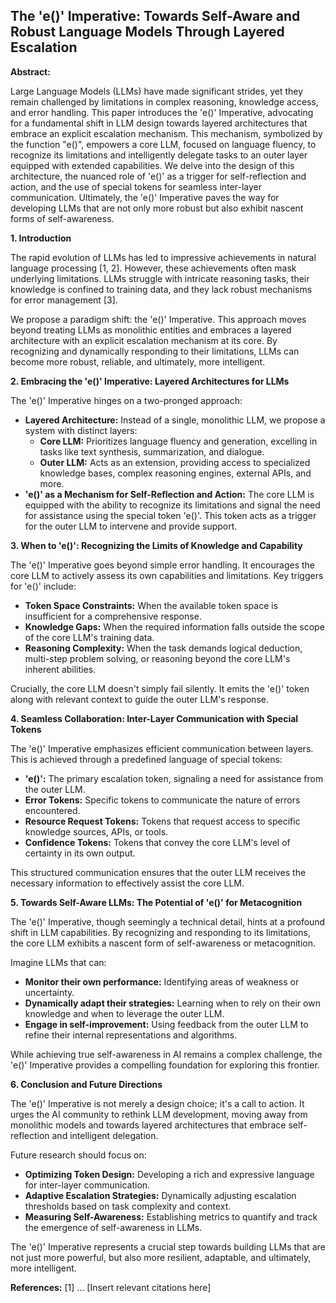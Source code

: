 ## The 'e()' Imperative: Towards Self-Aware and Robust Language Models Through Layered Escalation

**Abstract:**

Large Language Models (LLMs) have made significant strides, yet they remain challenged by limitations in complex reasoning, knowledge access, and error handling. This paper introduces the 'e()' Imperative, advocating for a fundamental shift in LLM design towards layered architectures that embrace an explicit escalation mechanism. This mechanism, symbolized by the function "e()", empowers a core LLM, focused on language fluency, to recognize its limitations and intelligently delegate tasks to an outer layer equipped with extended capabilities. We delve into the design of this architecture, the nuanced role of 'e()' as a trigger for self-reflection and action, and the use of special tokens for seamless inter-layer communication.  Ultimately, the 'e()' Imperative paves the way for developing LLMs that are not only more robust but also exhibit nascent forms of self-awareness.

**1. Introduction**

The rapid evolution of LLMs has led to impressive achievements in natural language processing [1, 2]. However, these achievements often mask underlying limitations. LLMs struggle with intricate reasoning tasks, their knowledge is confined to training data, and they lack robust mechanisms for error management [3].

We propose a paradigm shift: the 'e()' Imperative. This approach moves beyond treating LLMs as monolithic entities and embraces a layered architecture with an explicit escalation mechanism at its core. By recognizing and dynamically responding to their limitations, LLMs can become more robust, reliable, and ultimately, more intelligent.

**2.  Embracing the 'e()' Imperative: Layered Architectures for LLMs**

The 'e()' Imperative hinges on a two-pronged approach:

* **Layered Architecture:** Instead of a single, monolithic LLM, we propose a system with distinct layers:
  * **Core LLM:**  Prioritizes language fluency and generation, excelling in tasks like text synthesis, summarization, and dialogue.
  * **Outer LLM:**  Acts as an extension, providing access to specialized knowledge bases, complex reasoning engines, external APIs, and more.
* **'e()' as a Mechanism for Self-Reflection and Action:** The core LLM is equipped with the ability to recognize its limitations and signal the need for assistance using the special token 'e()'. This token acts as a trigger for the outer LLM to intervene and provide support.

**3. When to 'e()': Recognizing the Limits of Knowledge and Capability**

The 'e()' Imperative goes beyond simple error handling. It encourages the core LLM to actively assess its own capabilities and limitations. Key triggers for 'e()' include:

* **Token Space Constraints:** When the available token space is insufficient for a comprehensive response.
* **Knowledge Gaps:** When the required information falls outside the scope of the core LLM's training data.
* **Reasoning Complexity:** When the task demands logical deduction, multi-step problem solving, or reasoning beyond the core LLM's inherent abilities.

Crucially, the core LLM doesn't simply fail silently. It emits the 'e()' token along with relevant context to guide the outer LLM's response.

**4. Seamless Collaboration: Inter-Layer Communication with Special Tokens**

 The 'e()' Imperative emphasizes efficient communication between layers. This is achieved through a predefined language of special tokens:

* **'e()':**  The primary escalation token, signaling a need for assistance from the outer LLM.
* **Error Tokens:** Specific tokens to communicate the nature of errors encountered.
* **Resource Request Tokens:** Tokens that request access to specific knowledge sources, APIs, or tools.
* **Confidence Tokens:** Tokens that convey the core LLM's level of certainty in its own output.

This structured communication ensures that the outer LLM receives the necessary information to effectively assist the core LLM.

**5. Towards Self-Aware LLMs: The Potential of 'e()' for Metacognition**

The 'e()' Imperative, though seemingly a technical detail, hints at a profound shift in LLM capabilities. By recognizing and responding to its limitations, the core LLM exhibits a nascent form of self-awareness or metacognition.

Imagine LLMs that can:

* **Monitor their own performance:**  Identifying areas of weakness or uncertainty.
* **Dynamically adapt their strategies:** Learning when to rely on their own knowledge and when to leverage the outer LLM.
* **Engage in self-improvement:** Using feedback from the outer LLM to refine their internal representations and algorithms.

While achieving true self-awareness in AI remains a complex challenge, the 'e()' Imperative provides a compelling foundation for exploring this frontier.

**6. Conclusion and Future Directions**

The 'e()' Imperative is not merely a design choice; it's a call to action.  It urges the AI community to rethink LLM development, moving away from monolithic models and towards layered architectures that embrace self-reflection and intelligent delegation.

Future research should focus on:

* **Optimizing Token Design:**  Developing a rich and expressive language for inter-layer communication.
* **Adaptive Escalation Strategies:** Dynamically adjusting escalation thresholds based on task complexity and context.
* **Measuring Self-Awareness:** Establishing metrics to quantify and track the emergence of self-awareness in LLMs.

The 'e()' Imperative represents a crucial step towards building LLMs that are not just more powerful, but also more resilient, adaptable, and ultimately, more intelligent.

**References:**
[1] ... [Insert relevant citations here]
